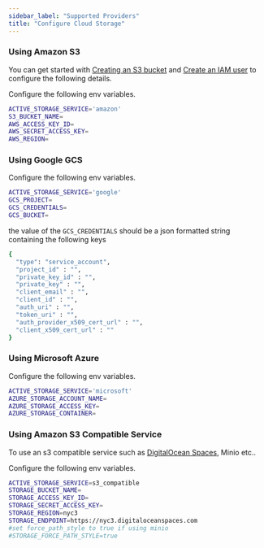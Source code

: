 ```yaml
---
sidebar_label: "Supported Providers"
title: "Configure Cloud Storage"
---
```


### Using Amazon S3

You can get started with [Creating an S3 bucket](https://docs.aws.amazon.com/AmazonS3/latest/gsg/CreatingABucket.html) and [Create an IAM user](https://docs.aws.amazon.com/IAM/latest/UserGuide/id_users_create.html) to configure the following details.

Configure the following env variables.

```bash
ACTIVE_STORAGE_SERVICE='amazon'
S3_BUCKET_NAME=
AWS_ACCESS_KEY_ID=
AWS_SECRET_ACCESS_KEY=
AWS_REGION=
```


### Using Google GCS

Configure the following env variables.

```bash
ACTIVE_STORAGE_SERVICE='google'
GCS_PROJECT=
GCS_CREDENTIALS=
GCS_BUCKET=
```

the value of the `GCS_CREDENTIALS` should be a json formatted string containing the following keys

```bash
{
  "type": "service_account",
  "project_id" : "",
  "private_key_id" : "",
  "private_key" : "",
  "client_email" : "",
  "client_id" : "",
  "auth_uri" : "",
  "token_uri" : "",
  "auth_provider_x509_cert_url" : "",
  "client_x509_cert_url" : ""
}
```

### Using Microsoft Azure

Configure the following env variables.

```bash
ACTIVE_STORAGE_SERVICE='microsoft'
AZURE_STORAGE_ACCOUNT_NAME=
AZURE_STORAGE_ACCESS_KEY=
AZURE_STORAGE_CONTAINER=
```


### Using Amazon S3 Compatible Service

To use an s3 compatible service such as [DigitalOcean Spaces](https://www.digitalocean.com/docs/spaces/resources/s3-sdk-examples/#configure-a-client), Minio etc..

Configure the following env variables.

```bash
ACTIVE_STORAGE_SERVICE=s3_compatible
STORAGE_BUCKET_NAME=
STORAGE_ACCESS_KEY_ID=
STORAGE_SECRET_ACCESS_KEY=
STORAGE_REGION=nyc3
STORAGE_ENDPOINT=https://nyc3.digitaloceanspaces.com
#set force_path_style to true if using minio
#STORAGE_FORCE_PATH_STYLE=true
```
